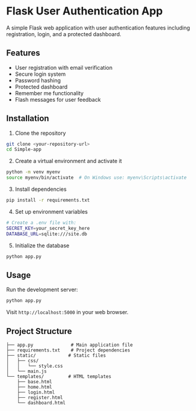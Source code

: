 # Flask User Authentication App

A simple Flask web application with user authentication features including registration, login, and a protected dashboard.

## Features

- User registration with email verification
- Secure login system
- Password hashing
- Protected dashboard
- Remember me functionality
- Flash messages for user feedback

## Installation

1. Clone the repository
```sh
git clone <your-repository-url>
cd Simple-app
```

2. Create a virtual environment and activate it
```sh
python -m venv myenv
source myenv/bin/activate  # On Windows use: myenv\Scripts\activate
```

3. Install dependencies
```sh
pip install -r requirements.txt
```

4. Set up environment variables
```sh
# Create a .env file with:
SECRET_KEY=your_secret_key_here
DATABASE_URL=sqlite:///site.db
```

5. Initialize the database
```sh
python app.py
```

## Usage

Run the development server:
```sh
python app.py
```

Visit `http://localhost:5000` in your web browser.

## Project Structure

```
├── app.py              # Main application file
├── requirements.txt    # Project dependencies
├── static/            # Static files
│   ├── css/
│   │   └── style.css
│   └── main.js
└── templates/         # HTML templates
    ├── base.html
    ├── home.html
    ├── login.html
    ├── register.html
    └── dashboard.html
```

